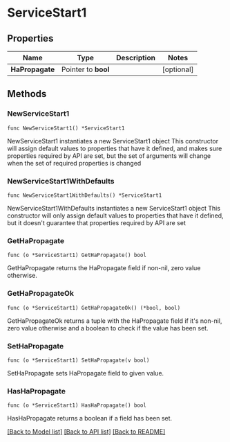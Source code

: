 # ServiceStart1

## Properties

Name | Type | Description | Notes
------------ | ------------- | ------------- | -------------
**HaPropagate** | Pointer to **bool** |  | [optional] 

## Methods

### NewServiceStart1

`func NewServiceStart1() *ServiceStart1`

NewServiceStart1 instantiates a new ServiceStart1 object
This constructor will assign default values to properties that have it defined,
and makes sure properties required by API are set, but the set of arguments
will change when the set of required properties is changed

### NewServiceStart1WithDefaults

`func NewServiceStart1WithDefaults() *ServiceStart1`

NewServiceStart1WithDefaults instantiates a new ServiceStart1 object
This constructor will only assign default values to properties that have it defined,
but it doesn't guarantee that properties required by API are set

### GetHaPropagate

`func (o *ServiceStart1) GetHaPropagate() bool`

GetHaPropagate returns the HaPropagate field if non-nil, zero value otherwise.

### GetHaPropagateOk

`func (o *ServiceStart1) GetHaPropagateOk() (*bool, bool)`

GetHaPropagateOk returns a tuple with the HaPropagate field if it's non-nil, zero value otherwise
and a boolean to check if the value has been set.

### SetHaPropagate

`func (o *ServiceStart1) SetHaPropagate(v bool)`

SetHaPropagate sets HaPropagate field to given value.

### HasHaPropagate

`func (o *ServiceStart1) HasHaPropagate() bool`

HasHaPropagate returns a boolean if a field has been set.


[[Back to Model list]](../README.md#documentation-for-models) [[Back to API list]](../README.md#documentation-for-api-endpoints) [[Back to README]](../README.md)


